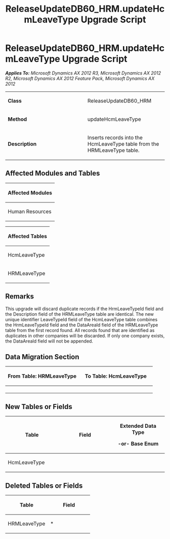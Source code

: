 ﻿---
title: ReleaseUpdateDB60_HRM.updateHcmLeaveType Upgrade Script
TOCTitle: ReleaseUpdateDB60_HRM.updateHcmLeaveType Upgrade Script
ms:assetid: ed043b3e-9987-c16b-79f8-e9e26ec0bd05
ms:mtpsurl: https://msdn.microsoft.com/en-us/library/JJ719954(v=AX.60)
ms:contentKeyID: 49712026
ms.date: 05/18/2015
mtps_version: v=AX.60
---

# ReleaseUpdateDB60\_HRM.updateHcmLeaveType Upgrade Script 


_**Applies To:** Microsoft Dynamics AX 2012 R3, Microsoft Dynamics AX 2012 R2, Microsoft Dynamics AX 2012 Feature Pack, Microsoft Dynamics AX 2012_

<table>
<colgroup>
<col style="width: 50%" />
<col style="width: 50%" />
</colgroup>
<tbody>
<tr class="odd">
<td><p><strong>Class</strong></p></td>
<td><p>ReleaseUpdateDB60_HRM</p></td>
</tr>
<tr class="even">
<td><p><strong>Method</strong></p></td>
<td><p>updateHcmLeaveType</p></td>
</tr>
<tr class="odd">
<td><p><strong>Description</strong></p></td>
<td><p>Inserts records into the HcmLeaveType table from the HRMLeaveType table.</p></td>
</tr>
</tbody>
</table>


## Affected Modules and Tables

<table>
<colgroup>
<col style="width: 100%" />
</colgroup>
<thead>
<tr class="header">
<th><p>Affected Modules</p></th>
</tr>
</thead>
<tbody>
<tr class="odd">
<td><p>Human Resources</p></td>
</tr>
</tbody>
</table>


<table>
<colgroup>
<col style="width: 100%" />
</colgroup>
<thead>
<tr class="header">
<th><p>Affected Tables</p></th>
</tr>
</thead>
<tbody>
<tr class="odd">
<td><p>HcmLeaveType</p></td>
</tr>
<tr class="even">
<td><p>HRMLeaveType</p></td>
</tr>
</tbody>
</table>


## Remarks

This upgrade will discard duplicate records if the HrmLeaveTypeId field and the Description field of the HRMLeaveType table are identical. The new unique identifier LeaveTypeId field of the HcmLeaveType table combines the HrmLeaveTypeId field and the DataAreaId field of the HRMLeaveType table from the first record found. All records found that are identified as duplicates in other companies will be discarded. If only one company exists, the DataAreaId field will not be appended.

## Data Migration Section

<table>
<colgroup>
<col style="width: 50%" />
<col style="width: 50%" />
</colgroup>
<thead>
<tr class="header">
<th><p>From Table: HRMLeaveType</p></th>
<th><p>To Table: HcmLeaveType</p></th>
</tr>
</thead>
<tbody>
<tr class="odd">
<td><p></p></td>
<td><p></p></td>
</tr>
</tbody>
</table>


## New Tables or Fields

<table>
<colgroup>
<col style="width: 33%" />
<col style="width: 33%" />
<col style="width: 33%" />
</colgroup>
<thead>
<tr class="header">
<th><p>Table</p></th>
<th><p>Field</p></th>
<th><p>Extended Data Type</p>
<p>-or- Base Enum</p></th>
</tr>
</thead>
<tbody>
<tr class="odd">
<td><p>HcmLeaveType</p></td>
<td><p></p></td>
<td><p></p></td>
</tr>
</tbody>
</table>


## Deleted Tables or Fields

<table>
<colgroup>
<col style="width: 50%" />
<col style="width: 50%" />
</colgroup>
<thead>
<tr class="header">
<th><p>Table</p></th>
<th><p>Field</p></th>
</tr>
</thead>
<tbody>
<tr class="odd">
<td><p>HRMLeaveType</p></td>
<td><p>*</p></td>
</tr>
</tbody>
</table>

  


